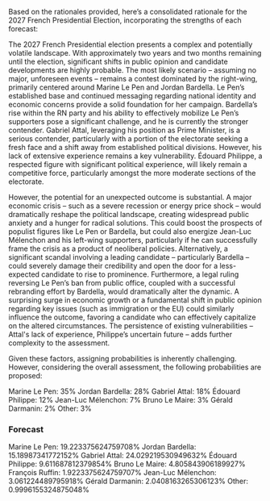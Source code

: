 Based on the rationales provided, here’s a consolidated rationale for the 2027 French Presidential Election, incorporating the strengths of each forecast:

The 2027 French Presidential election presents a complex and potentially volatile landscape. With approximately two years and two months remaining until the election, significant shifts in public opinion and candidate developments are highly probable.  The most likely scenario – assuming no major, unforeseen events – remains a contest dominated by the right-wing, primarily centered around Marine Le Pen and Jordan Bardella. Le Pen’s established base and continued messaging regarding national identity and economic concerns provide a solid foundation for her campaign. Bardella’s rise within the RN party and his ability to effectively mobilize Le Pen’s supporters pose a significant challenge, and he is currently the stronger contender.  Gabriel Attal, leveraging his position as Prime Minister, is a serious contender, particularly with a portion of the electorate seeking a fresh face and a shift away from established political divisions. However, his lack of extensive experience remains a key vulnerability. Édouard Philippe, a respected figure with significant political experience, will likely remain a competitive force, particularly amongst the more moderate sections of the electorate.

However, the potential for an unexpected outcome is substantial.  A major economic crisis – such as a severe recession or energy price shock – would dramatically reshape the political landscape, creating widespread public anxiety and a hunger for radical solutions. This could boost the prospects of populist figures like Le Pen or Bardella, but could also energize Jean-Luc Mélenchon and his left-wing supporters, particularly if he can successfully frame the crisis as a product of neoliberal policies. Alternatively, a significant scandal involving a leading candidate – particularly Bardella – could severely damage their credibility and open the door for a less-expected candidate to rise to prominence.  Furthermore, a legal ruling reversing Le Pen’s ban from public office, coupled with a successful rebranding effort by Bardella, would dramatically alter the dynamic. A surprising surge in economic growth or a fundamental shift in public opinion regarding key issues (such as immigration or the EU) could similarly influence the outcome, favoring a candidate who can effectively capitalize on the altered circumstances.  The persistence of existing vulnerabilities – Attal's lack of experience, Philippe’s uncertain future – adds further complexity to the assessment.

Given these factors, assigning probabilities is inherently challenging. However, considering the overall assessment, the following probabilities are proposed:

Marine Le Pen: 35%
Jordan Bardella: 28%
Gabriel Attal: 18%
Édouard Philippe: 12%
Jean-Luc Mélenchon: 7%
Bruno Le Maire: 3%
Gérald Darmanin: 2%
Other: 3%

### Forecast

Marine Le Pen: 19.223375624759708%
Jordan Bardella: 15.18987341772152%
Gabriel Attal: 24.029219530949632%
Édouard Philippe: 9.611687812379854%
Bruno Le Maire: 4.805843906189927%
François Ruffin: 1.9223375624759707%
Jean-Luc Mélenchon: 3.061224489795918%
Gérald Darmanin: 2.0408163265306123%
Other: 0.9996155324875048%